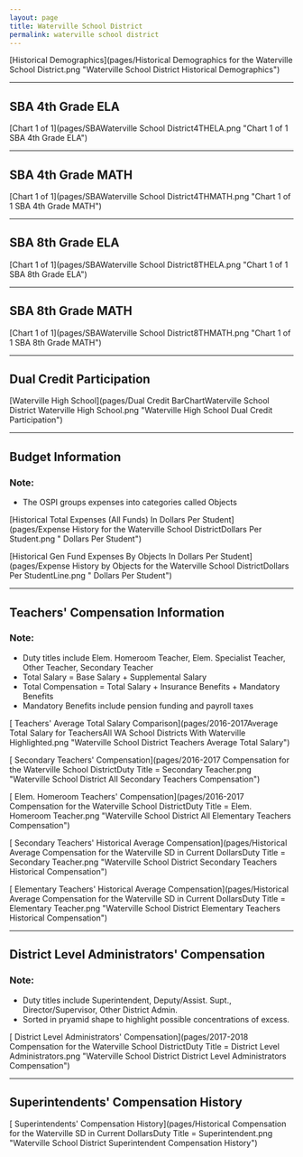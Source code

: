 ```yaml
---
layout: page
title: Waterville School District
permalink: waterville school district
---
```



[Historical Demographics](pages/Historical Demographics for the Waterville School District.png "Waterville School District Historical Demographics")

___

## SBA 4th Grade ELA

[Chart 1 of 1](pages/SBAWaterville School District4THELA.png "Chart 1 of 1 SBA 4th Grade ELA")


___

## SBA 4th Grade MATH

[Chart 1 of 1](pages/SBAWaterville School District4THMATH.png "Chart 1 of 1 SBA 4th Grade MATH")


___

## SBA 8th Grade ELA

[Chart 1 of 1](pages/SBAWaterville School District8THELA.png "Chart 1 of 1 SBA 8th Grade ELA")


___

## SBA 8th Grade MATH

[Chart 1 of 1](pages/SBAWaterville School District8THMATH.png "Chart 1 of 1 SBA 8th Grade MATH")


___

## Dual Credit Participation

[Waterville High School](pages/Dual Credit BarChartWaterville School District Waterville High School.png "Waterville High School Dual Credit Participation")


___

## Budget Information
### Note:
- The OSPI groups expenses into categories called Objects

[Historical Total Expenses (All Funds) In Dollars Per Student](pages/Expense History for the Waterville School DistrictDollars Per Student.png " Dollars Per Student")

[Historical Gen Fund Expenses By Objects In Dollars Per Student](pages/Expense History by Objects for the Waterville School DistrictDollars Per StudentLine.png " Dollars Per Student")


___

## Teachers' Compensation Information
### Note:
- Duty titles include Elem. Homeroom Teacher, Elem. Specialist Teacher, Other Teacher, Secondary Teacher
- Total Salary = Base Salary + Supplemental Salary
- Total Compensation = Total Salary + Insurance Benefits + Mandatory Benefits
- Mandatory Benefits include pension funding and payroll taxes

[ Teachers' Average Total Salary Comparison](pages/2016-2017Average Total Salary for TeachersAll WA School Districts With Waterville Highlighted.png "Waterville School District Teachers Average Total Salary")

[ Secondary Teachers' Compensation](pages/2016-2017 Compensation for the Waterville School DistrictDuty Title = Secondary Teacher.png "Waterville School District All Secondary Teachers Compensation")

[ Elem. Homeroom Teachers' Compensation](pages/2016-2017 Compensation for the Waterville School DistrictDuty Title = Elem. Homeroom Teacher.png "Waterville School District All Elementary Teachers Compensation")

[ Secondary Teachers' Historical Average Compensation](pages/Historical Average Compensation for the Waterville SD in Current DollarsDuty Title = Secondary Teacher.png "Waterville School District Secondary Teachers Historical Compensation")

[ Elementary Teachers' Historical Average Compensation](pages/Historical Average Compensation for the Waterville SD in Current DollarsDuty Title = Elementary Teacher.png "Waterville School District Elementary Teachers Historical Compensation")


___

## District Level Administrators' Compensation

### Note:
- Duty titles include Superintendent, Deputy/Assist. Supt., Director/Supervisor, Other District Admin.
- Sorted in pryamid shape to highlight possible concentrations of excess.

[ District Level Administrators' Compensation](pages/2017-2018 Compensation for the Waterville School DistrictDuty Title = District Level Administrators.png "Waterville School District District Level Administrators Compensation")


___

## Superintendents' Compensation History

[ Superintendents' Compensation History](pages/Historical Compensation for the Waterville SD in Current DollarsDuty Title = Superintendent.png "Waterville School District Superintendent Compensation History")


